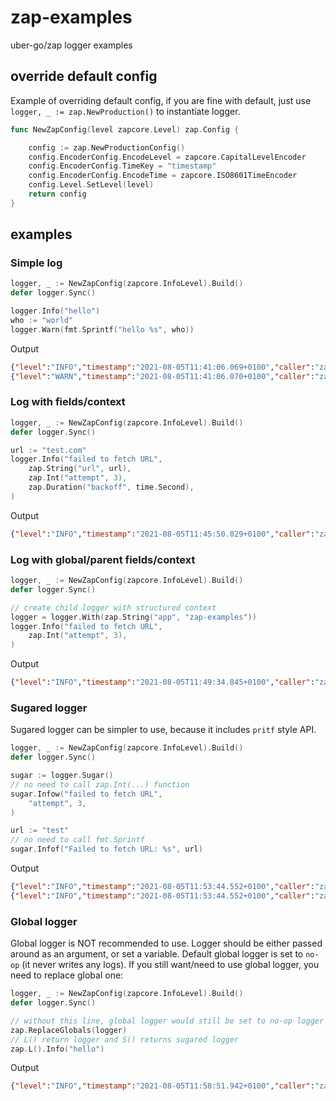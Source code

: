 # zap-examples

uber-go/zap logger examples

## override default config

Example of overriding default config, if you are fine with default, just use `logger, _ := zap.NewProduction()` to
instantiate logger.

```go
func NewZapConfig(level zapcore.Level) zap.Config {

    config := zap.NewProductionConfig()
    config.EncoderConfig.EncodeLevel = zapcore.CapitalLevelEncoder
    config.EncoderConfig.TimeKey = "timestamp"
    config.EncoderConfig.EncodeTime = zapcore.ISO8601TimeEncoder
    config.Level.SetLevel(level)
    return config
}
```

## examples

### Simple log

```go
logger, _ := NewZapConfig(zapcore.InfoLevel).Build()
defer logger.Sync()

logger.Info("hello")
who := "world"
logger.Warn(fmt.Sprintf("hello %s", who))
```

Output
```json
{"level":"INFO","timestamp":"2021-08-05T11:41:06.069+0100","caller":"zap-examples/main.go:14","msg":"hello"}
{"level":"WARN","timestamp":"2021-08-05T11:41:06.070+0100","caller":"zap-examples/main.go:16","msg":"hello world"}
```

### Log with fields/context

```go
logger, _ := NewZapConfig(zapcore.InfoLevel).Build()
defer logger.Sync()

url := "test.com"
logger.Info("failed to fetch URL",
    zap.String("url", url),
    zap.Int("attempt", 3),
    zap.Duration("backoff", time.Second),
)
```

Output
```json
{"level":"INFO","timestamp":"2021-08-05T11:45:50.029+0100","caller":"zap-examples/main.go:19","msg":"failed to fetch URL","url":"test.com","attempt":3,"backoff":1}
```

### Log with global/parent fields/context

```go
logger, _ := NewZapConfig(zapcore.InfoLevel).Build()
defer logger.Sync()

// create child logger with structured context
logger = logger.With(zap.String("app", "zap-examples"))
logger.Info("failed to fetch URL",
    zap.Int("attempt", 3),
)
```

Output
```json
{"level":"INFO","timestamp":"2021-08-05T11:49:34.845+0100","caller":"zap-examples/main.go:17","msg":"failed to fetch URL","app":"zap-examples","attempt":3}
```

### Sugared logger

Sugared logger can be simpler to use, because it includes `pritf` style API.

```go
logger, _ := NewZapConfig(zapcore.InfoLevel).Build()
defer logger.Sync()

sugar := logger.Sugar()
// no need to call zap.Int(...) function
sugar.Infow("failed to fetch URL",
    "attempt", 3,
)

url := "test"
// no need to call fmt.Sprintf
sugar.Infof("Failed to fetch URL: %s", url)
```

Output
```json
{"level":"INFO","timestamp":"2021-08-05T11:53:44.552+0100","caller":"zap-examples/main.go:22","msg":"failed to fetch URL","attempt":3}
{"level":"INFO","timestamp":"2021-08-05T11:53:44.552+0100","caller":"zap-examples/main.go:27","msg":"Failed to fetch URL: test"}
```

### Global logger

Global logger is NOT recommended to use. Logger should be either passed around as an argument, or set a variable.
Default global logger is set to `no-op` (it never writes any logs). If you still want/need to use global logger,
you need to replace global one:

```go
logger, _ := NewZapConfig(zapcore.InfoLevel).Build()
defer logger.Sync()

// without this line, global logger would still be set to no-op logger
zap.ReplaceGlobals(logger)
// L() return logger and S() returns sugared logger
zap.L().Info("hello")
```

Output
```json
{"level":"INFO","timestamp":"2021-08-05T11:58:51.942+0100","caller":"zap-examples/main.go:14","msg":"hello"}
```

